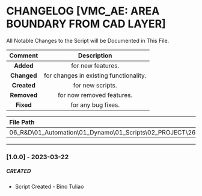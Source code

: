 # CHANGELOG [VMC_AE: AREA BOUNDARY FROM CAD LAYER]
All Notable Changes to the Script will be Documented in This File.

| Comment | Description |
| :--: | :--: |
| **Added**  | for new features. |
|**Changed** |for changes in existing functionality. |
|**Created** | for new scripts. |
|**Removed** |for now removed features. |
|**Fixed** |for any bug fixes. |

| File Path | 
| :-- |
|06_R&D\01_Automation\01_Dynamo\01_Scripts\02_PROJECT\263_VMC\AREA|
-----------------------------------------------------------------

### [1.0.0] - 2023-03-22
##### CREATED
- Script Created - Bino Tuliao